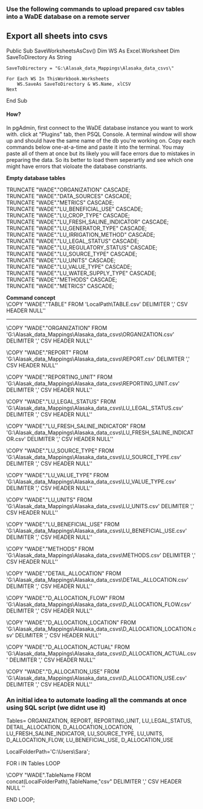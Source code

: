 ### Use the following commands to upload prepared csv tables into a WaDE database on a remote server


## Export all sheets into csvs

Public Sub SaveWorksheetsAsCsv()
Dim WS As Excel.Worksheet
Dim SaveToDirectory As String

    SaveToDirectory = "G:\Alasak_data_Mappings\Alasaka_data_csvs\"

    For Each WS In ThisWorkbook.Worksheets
        WS.SaveAs SaveToDirectory & WS.Name, xlCSV
    Next

End Sub




#### How?
In pgAdmin, first connect to the WaDE database instance you want to work with. click at "Plugins" tab, then PSQL Console. A terminal window will show up and should have the same name of the db you're working on. Copy each commands below one-at-a-time and paste it into the terminal. 
You may paste all of them at once but its likely you will face errors due to mistakes in preparing the data. So its better to load them seperartly and see which one might have errors that violoate the database constriants. 

**Empty database tables**  

TRUNCATE "WADE"."ORGANIZATION" CASCADE;   
TRUNCATE "WADE"."DATA_SOURCES" CASCADE;  
TRUNCATE "WADE"."METRICS" CASCADE;  
TRUNCATE "WADE"."LU_BENEFICIAL_USE" CASCADE;  
TRUNCATE "WADE"."LU_CROP_TYPE" CASCADE;  
TRUNCATE "WADE"."LU_FRESH_SALINE_INDICATOR" CASCADE;  
TRUNCATE "WADE"."LU_GENERATOR_TYPE" CASCADE;  
TRUNCATE "WADE"."LU_IRRIGATION_METHOD" CASCADE;  
TRUNCATE "WADE"."LU_LEGAL_STATUS" CASCADE;  
TRUNCATE "WADE"."LU_REGULATORY_STATUS" CASCADE;   
TRUNCATE "WADE"."LU_SOURCE_TYPE" CASCADE;  
TRUNCATE "WADE"."LU_UNITS" CASCADE;  
TRUNCATE "WADE"."LU_VALUE_TYPE" CASCADE;  
TRUNCATE "WADE"."LU_WATER_SUPPLY_TYPE" CASCADE;  
TRUNCATE "WADE"."METHODS" CASCADE;  
TRUNCATE "WADE"."METRICS" CASCADE;  


**Command concept**  
\COPY "WADE"."TABLE" FROM 'LocalPath\TABLE.csv' DELIMITER ',' CSV HEADER NULL''

----------------------------

\COPY "WADE"."ORGANIZATION" FROM 'G:\Alasak_data_Mappings\Alasaka_data_csvs\ORGANIZATION.csv' DELIMITER ',' CSV HEADER NULL''

\COPY "WADE"."REPORT" FROM 'G:\Alasak_data_Mappings\Alasaka_data_csvs\REPORT.csv' DELIMITER ',' CSV HEADER NULL''

\COPY "WADE"."REPORTING_UNIT" FROM 'G:\Alasak_data_Mappings\Alasaka_data_csvs\REPORTING_UNIT.csv' DELIMITER ',' CSV HEADER NULL''

\COPY "WADE"."LU_LEGAL_STATUS" FROM 'G:\Alasak_data_Mappings\Alasaka_data_csvs\LU_LEGAL_STATUS.csv' DELIMITER ',' CSV HEADER NULL''

\COPY "WADE"."LU_FRESH_SALINE_INDICATOR" FROM 'G:\Alasak_data_Mappings\Alasaka_data_csvs\LU_FRESH_SALINE_INDICATOR.csv' DELIMITER ',' CSV HEADER NULL''

\COPY "WADE"."LU_SOURCE_TYPE" FROM 'G:\Alasak_data_Mappings\Alasaka_data_csvs\LU_SOURCE_TYPE.csv' DELIMITER ',' CSV HEADER NULL''

\COPY "WADE"."LU_VALUE_TYPE" FROM 'G:\Alasak_data_Mappings\Alasaka_data_csvs\LU_VALUE_TYPE.csv' DELIMITER ',' CSV HEADER NULL''

\COPY "WADE"."LU_UNITS" FROM 'G:\Alasak_data_Mappings\Alasaka_data_csvs\LU_UNITS.csv' DELIMITER ',' CSV HEADER NULL''

\COPY "WADE"."LU_BENEFICIAL_USE" FROM 'G:\Alasak_data_Mappings\Alasaka_data_csvs\LU_BENEFICIAL_USE.csv' DELIMITER ',' CSV HEADER NULL''

\COPY "WADE"."METHODS" FROM 'G:\Alasak_data_Mappings\Alasaka_data_csvs\METHODS.csv' DELIMITER ',' CSV HEADER NULL''

\COPY "WADE"."DETAIL_ALLOCATION" FROM 'G:\Alasak_data_Mappings\Alasaka_data_csvs\DETAIL_ALLOCATION.csv' DELIMITER ',' CSV HEADER NULL''

\COPY "WADE"."D_ALLOCATION_FLOW" FROM 'G:\Alasak_data_Mappings\Alasaka_data_csvs\D_ALLOCATION_FLOW.csv' DELIMITER ',' CSV HEADER NULL''

\COPY "WADE"."D_ALLOCATION_LOCATION" FROM 'G:\Alasak_data_Mappings\Alasaka_data_csvs\D_ALLOCATION_LOCATION.csv' DELIMITER ',' CSV HEADER NULL''

\COPY "WADE"."D_ALLOCATION_ACTUAL" FROM 'G:\Alasak_data_Mappings\Alasaka_data_csvs\D_ALLOCATION_ACTUAL.csv' DELIMITER ',' CSV HEADER NULL''

\COPY "WADE"."D_ALLOCATION_USE" FROM 'G:\Alasak_data_Mappings\Alasaka_data_csvs\D_ALLOCATION_USE.csv' DELIMITER ',' CSV HEADER NULL''



### An initial idea to automate loading all the commands at once using SQL script (we didnt use it)


Tables=
ORGANIZATION,
REPORT,
REPORTING_UNIT,
LU_LEGAL_STATUS,
DETAIL_ALLOCATION,
D_ALLOCATION_LOCATION,
LU_FRESH_SALINE_INDICATOR,
LU_SOURCE_TYPE,
LU_UNITS,
D_ALLOCATION_FLOW,
LU_BENEFICIAL_USE,
D_ALLOCATION_USE

LocalFolderPath='C:\Users\Sara';

FOR i IN Tables LOOP

\COPY "WADE".TableName FROM concat(LocalFolderPath),TableName,"csv" DELIMITER ',' CSV HEADER NULL ''

END LOOP;




